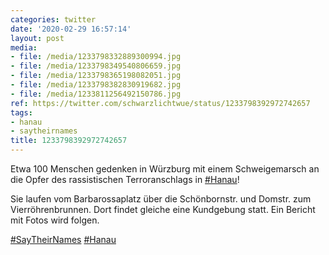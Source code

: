 ```yaml
---
categories: twitter
date: '2020-02-29 16:57:14'
layout: post
media:
- file: /media/1233798332889300994.jpg
- file: /media/1233798349540806659.jpg
- file: /media/1233798365198082051.jpg
- file: /media/1233798382830919682.jpg
- file: /media/1233811256492150786.jpg
ref: https://twitter.com/schwarzlichtwue/status/1233798392972742657
tags:
- hanau
- saytheirnames
title: 1233798392972742657
---
```

Etwa 100 Menschen gedenken in Würzburg mit einem Schweigemarsch an die Opfer des rassistischen Terroranschlags  in [#Hanau](/t/hanau)!



Sie laufen vom Barbarossaplatz über die Schönbornstr. und Domstr. zum Vierröhrenbrunnen. Dort findet gleiche eine Kundgebung statt. 
Ein Bericht mit Fotos wird folgen. 



[#SayTheirNames](/t/saytheirnames) [#Hanau](/t/hanau) 